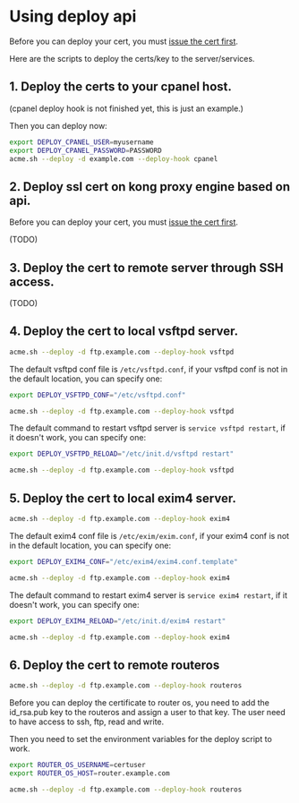 # Using deploy api

Before you can deploy your cert, you must [issue the cert first](https://github.com/Neilpang/acme.sh/wiki/How-to-issue-a-cert).

Here are the scripts to deploy the certs/key to the server/services.

## 1. Deploy the certs to your cpanel host.

(cpanel deploy hook is not finished yet, this is just an example.)



Then you can deploy now:

```sh
export DEPLOY_CPANEL_USER=myusername
export DEPLOY_CPANEL_PASSWORD=PASSWORD
acme.sh --deploy -d example.com --deploy-hook cpanel
```

## 2. Deploy ssl cert on kong proxy engine based on api.

Before you can deploy your cert, you must [issue the cert first](https://github.com/Neilpang/acme.sh/wiki/How-to-issue-a-cert).

(TODO)

## 3. Deploy the cert to remote server through SSH access.

(TODO)

## 4. Deploy the cert to local vsftpd server.

```sh
acme.sh --deploy -d ftp.example.com --deploy-hook vsftpd
```

The default vsftpd conf file is `/etc/vsftpd.conf`,  if your vsftpd conf is not in the default location, you can specify one:

```sh
export DEPLOY_VSFTPD_CONF="/etc/vsftpd.conf"

acme.sh --deploy -d ftp.example.com --deploy-hook vsftpd
```

The default command to restart vsftpd server is `service vsftpd restart`, if it doesn't work, you can specify one:

```sh
export DEPLOY_VSFTPD_RELOAD="/etc/init.d/vsftpd restart"

acme.sh --deploy -d ftp.example.com --deploy-hook vsftpd
```

## 5. Deploy the cert to local exim4 server.

```sh
acme.sh --deploy -d ftp.example.com --deploy-hook exim4
```

The default exim4 conf file is `/etc/exim/exim.conf`,  if your exim4 conf is not in the default location, you can specify one:

```sh
export DEPLOY_EXIM4_CONF="/etc/exim4/exim4.conf.template"

acme.sh --deploy -d ftp.example.com --deploy-hook exim4
```

The default command to restart exim4 server is `service exim4 restart`, if it doesn't work, you can specify one:

```sh
export DEPLOY_EXIM4_RELOAD="/etc/init.d/exim4 restart"

acme.sh --deploy -d ftp.example.com --deploy-hook exim4
```

## 6. Deploy the cert to remote routeros

```sh
acme.sh --deploy -d ftp.example.com --deploy-hook routeros
```

Before you can deploy the certificate to router os, you need to add the id_rsa.pub key to the routeros and assign a user to that key.
The user need to have access to ssh, ftp, read and write.

Then you need to set the environment variables for the deploy script to work.
```sh
export ROUTER_OS_USERNAME=certuser
export ROUTER_OS_HOST=router.example.com

acme.sh --deploy -d ftp.example.com --deploy-hook routeros
```

